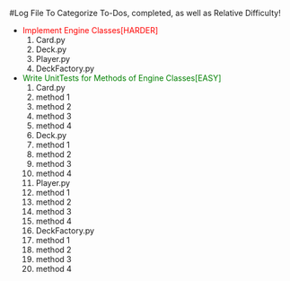 #Log File To Categorize To-Dos, completed, as well as Relative Difficulty!

* <font color="red"> Implement Engine Classes[HARDER] </font>
  1. Card.py
  2. Deck.py
  3. Player.py
  4. DeckFactory.py
* <font color="green"> Write UnitTests for Methods of Engine Classes[EASY] </font>
  1. Card.py
    1. method 1
    2. method 2
    3. method 3
    4. method 4
  2. Deck.py
    1. method 1
    2. method 2
    3. method 3
    4. method 4
  3. Player.py
    1. method 1
    2. method 2
    3. method 3
    4. method 4
  4. DeckFactory.py
    1. method 1
    2. method 2
    3. method 3
    4. method 4
